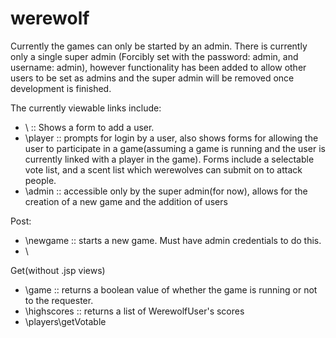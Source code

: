 werewolf
========
Currently the games can only be started by an admin.  There is currently only a single super admin (Forcibly set with the password: admin, and username: admin), however functionality has been added to allow other users to be set as admins and the super admin will be removed once development is finished.

The currently viewable links include:
+ \           :: Shows a form to add a user.
+ \player     :: prompts for login by a user, also shows forms for allowing the user to participate in a game(assuming a game is running and the user is currently linked with a player in the game).  Forms include a selectable vote list, and a scent list which werewolves can submit on to attack people.
+ \admin      :: accessible only by the super admin(for now), allows for the creation of a new game and the addition of users

Post:
+ \newgame    :: starts a new game.  Must have admin credentials to do this.
+ \

Get(without .jsp views)
+ \game       :: returns a boolean value of whether the game is running or not to the requester.
+ \highscores :: returns a list of WerewolfUser's scores
+ \players\getVotable

